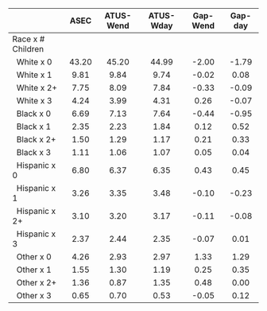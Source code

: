 
|                      |         ASEC |    ATUS-Wend |    ATUS-Wday |     Gap-Wend |      Gap-day |
| -------------------- | :----------: | :----------: | :----------: | :----------: | :----------: |
| Race x # Children    |              |              |              |              |              |
| &nbsp;&nbsp;White x 0 |        43.20 |        45.20 |        44.99 |        -2.00 |        -1.79 |
| &nbsp;&nbsp;White x 1 |         9.81 |         9.84 |         9.74 |        -0.02 |         0.08 |
| &nbsp;&nbsp;White x 2+ |         7.75 |         8.09 |         7.84 |        -0.33 |        -0.09 |
| &nbsp;&nbsp;White x 3 |         4.24 |         3.99 |         4.31 |         0.26 |        -0.07 |
| &nbsp;&nbsp;Black x 0 |         6.69 |         7.13 |         7.64 |        -0.44 |        -0.95 |
| &nbsp;&nbsp;Black x 1 |         2.35 |         2.23 |         1.84 |         0.12 |         0.52 |
| &nbsp;&nbsp;Black x 2+ |         1.50 |         1.29 |         1.17 |         0.21 |         0.33 |
| &nbsp;&nbsp;Black x 3 |         1.11 |         1.06 |         1.07 |         0.05 |         0.04 |
| &nbsp;&nbsp;Hispanic x 0 |         6.80 |         6.37 |         6.35 |         0.43 |         0.45 |
| &nbsp;&nbsp;Hispanic x 1 |         3.26 |         3.35 |         3.48 |        -0.10 |        -0.23 |
| &nbsp;&nbsp;Hispanic x 2+ |         3.10 |         3.20 |         3.17 |        -0.11 |        -0.08 |
| &nbsp;&nbsp;Hispanic x 3 |         2.37 |         2.44 |         2.35 |        -0.07 |         0.01 |
| &nbsp;&nbsp;Other x 0 |         4.26 |         2.93 |         2.97 |         1.33 |         1.29 |
| &nbsp;&nbsp;Other x 1 |         1.55 |         1.30 |         1.19 |         0.25 |         0.35 |
| &nbsp;&nbsp;Other x 2+ |         1.36 |         0.87 |         1.35 |         0.48 |         0.00 |
| &nbsp;&nbsp;Other x 3 |         0.65 |         0.70 |         0.53 |        -0.05 |         0.12 |


